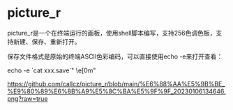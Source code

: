 # picture_r
picture_r是一个在终端运行的画板，使用shell脚本编写，支持256色调色板，支持新建、保存、重新打开。

保存文件格式是原始的终端ASCII色彩编码，可以直接使用echo -e来打开查看：

echo -e \`cat xxx.save\`" \e[0m"

https://github.com/callcz/picture_r/blob/main/%E6%88%AA%E5%9B%BE_%E9%80%89%E6%8B%A9%E5%8C%BA%E5%9F%9F_20230106134646.png?raw=true
